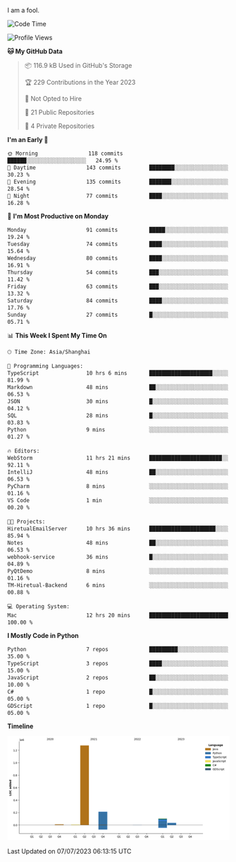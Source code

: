 I am a fool.

<!--START_SECTION:waka-->
![Code Time](http://img.shields.io/badge/Code%20Time-526%20hrs%2011%20mins-blue)

![Profile Views](http://img.shields.io/badge/Profile%20Views-0-blue)

**🐱 My GitHub Data** 

> 📦 116.9 kB Used in GitHub's Storage 
 > 
> 🏆 229 Contributions in the Year 2023
 > 
> 🚫 Not Opted to Hire
 > 
> 📜 21 Public Repositories 
 > 
> 🔑 4 Private Repositories 
 > 
**I'm an Early 🐤** 

```text
🌞 Morning                118 commits         ██████░░░░░░░░░░░░░░░░░░░   24.95 % 
🌆 Daytime                143 commits         ████████░░░░░░░░░░░░░░░░░   30.23 % 
🌃 Evening                135 commits         ███████░░░░░░░░░░░░░░░░░░   28.54 % 
🌙 Night                  77 commits          ████░░░░░░░░░░░░░░░░░░░░░   16.28 % 
```
📅 **I'm Most Productive on Monday** 

```text
Monday                   91 commits          █████░░░░░░░░░░░░░░░░░░░░   19.24 % 
Tuesday                  74 commits          ████░░░░░░░░░░░░░░░░░░░░░   15.64 % 
Wednesday                80 commits          ████░░░░░░░░░░░░░░░░░░░░░   16.91 % 
Thursday                 54 commits          ███░░░░░░░░░░░░░░░░░░░░░░   11.42 % 
Friday                   63 commits          ███░░░░░░░░░░░░░░░░░░░░░░   13.32 % 
Saturday                 84 commits          ████░░░░░░░░░░░░░░░░░░░░░   17.76 % 
Sunday                   27 commits          █░░░░░░░░░░░░░░░░░░░░░░░░   05.71 % 
```


📊 **This Week I Spent My Time On** 

```text
🕑︎ Time Zone: Asia/Shanghai

💬 Programming Languages: 
TypeScript               10 hrs 6 mins       ████████████████████░░░░░   81.99 % 
Markdown                 48 mins             ██░░░░░░░░░░░░░░░░░░░░░░░   06.53 % 
JSON                     30 mins             █░░░░░░░░░░░░░░░░░░░░░░░░   04.12 % 
SQL                      28 mins             █░░░░░░░░░░░░░░░░░░░░░░░░   03.83 % 
Python                   9 mins              ░░░░░░░░░░░░░░░░░░░░░░░░░   01.27 % 

🔥 Editors: 
WebStorm                 11 hrs 21 mins      ███████████████████████░░   92.11 % 
IntelliJ                 48 mins             ██░░░░░░░░░░░░░░░░░░░░░░░   06.53 % 
PyCharm                  8 mins              ░░░░░░░░░░░░░░░░░░░░░░░░░   01.16 % 
VS Code                  1 min               ░░░░░░░░░░░░░░░░░░░░░░░░░   00.20 % 

🐱‍💻 Projects: 
HiretualEmailServer      10 hrs 36 mins      █████████████████████░░░░   85.94 % 
Notes                    48 mins             ██░░░░░░░░░░░░░░░░░░░░░░░   06.53 % 
webhook-service          36 mins             █░░░░░░░░░░░░░░░░░░░░░░░░   04.89 % 
PyQtDemo                 8 mins              ░░░░░░░░░░░░░░░░░░░░░░░░░   01.16 % 
TM-Hiretual-Backend      6 mins              ░░░░░░░░░░░░░░░░░░░░░░░░░   00.88 % 

💻 Operating System: 
Mac                      12 hrs 20 mins      █████████████████████████   100.00 % 
```

**I Mostly Code in Python** 

```text
Python                   7 repos             █████████░░░░░░░░░░░░░░░░   35.00 % 
TypeScript               3 repos             ████░░░░░░░░░░░░░░░░░░░░░   15.00 % 
JavaScript               2 repos             ██░░░░░░░░░░░░░░░░░░░░░░░   10.00 % 
C#                       1 repo              █░░░░░░░░░░░░░░░░░░░░░░░░   05.00 % 
GDScript                 1 repo              █░░░░░░░░░░░░░░░░░░░░░░░░   05.00 % 
```



**Timeline**

![Lines of Code chart](https://raw.githubusercontent.com/VeejaLiu/VeejaLiu/master/assets/bar_graph.png)


 Last Updated on 07/07/2023 06:13:15 UTC
<!--END_SECTION:waka-->
